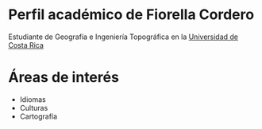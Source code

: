 # Perfil académico de Fiorella Cordero   
Estudiante de Geografía e Ingeniería Topográfica en la [Universidad de Costa Rica](https://www.ucr.ac.cr/)    
# Áreas de interés
- Idiomas
- Culturas
- Cartografía